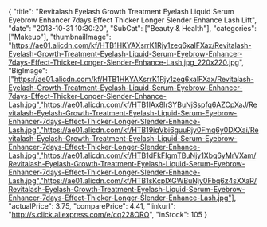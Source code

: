 {
	"title": "Revitalash Eyelash Growth Treatment Eyelash Liquid Serum Eyebrow Enhancer 7days Effect Thicker Longer Slender Enhance Lash Lift",
	"date": "2018-10-31 10:30:20",
	"SubCat": ["Beauty & Health"],
	"categories": ["Makeup"],
	"thumbnailImage": "https://ae01.alicdn.com/kf/HTB1HKYAXsrrK1Rjy1zeq6xalFXax/Revitalash-Eyelash-Growth-Treatment-Eyelash-Liquid-Serum-Eyebrow-Enhancer-7days-Effect-Thicker-Longer-Slender-Enhance-Lash.jpg_220x220.jpg",
	"BigImage": ["https://ae01.alicdn.com/kf/HTB1HKYAXsrrK1Rjy1zeq6xalFXax/Revitalash-Eyelash-Growth-Treatment-Eyelash-Liquid-Serum-Eyebrow-Enhancer-7days-Effect-Thicker-Longer-Slender-Enhance-Lash.jpg","https://ae01.alicdn.com/kf/HTB1lAx8IrSYBuNjSspfq6AZCpXaJ/Revitalash-Eyelash-Growth-Treatment-Eyelash-Liquid-Serum-Eyebrow-Enhancer-7days-Effect-Thicker-Longer-Slender-Enhance-Lash.jpg","https://ae01.alicdn.com/kf/HTB19iqVbi6guuRjy0Fmq6y0DXXai/Revitalash-Eyelash-Growth-Treatment-Eyelash-Liquid-Serum-Eyebrow-Enhancer-7days-Effect-Thicker-Longer-Slender-Enhance-Lash.jpg","https://ae01.alicdn.com/kf/HTB1dFkFIgmTBuNjy1Xbq6yMrVXam/Revitalash-Eyelash-Growth-Treatment-Eyelash-Liquid-Serum-Eyebrow-Enhancer-7days-Effect-Thicker-Longer-Slender-Enhance-Lash.jpg","https://ae01.alicdn.com/kf/HTB1sKcpIXGWBuNjy0Fbq6z4sXXaR/Revitalash-Eyelash-Growth-Treatment-Eyelash-Liquid-Serum-Eyebrow-Enhancer-7days-Effect-Thicker-Longer-Slender-Enhance-Lash.jpg"],
	"actualPrice": 3.75,
	"comparePrice": 4.41,
	"linkurl": "http://s.click.aliexpress.com/e/cq228ORO",
	"inStock": 105
}
